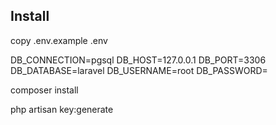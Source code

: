 ## Install

copy .env.example .env

DB_CONNECTION=pgsql
DB_HOST=127.0.0.1
DB_PORT=3306
DB_DATABASE=laravel
DB_USERNAME=root
DB_PASSWORD=


composer install

php artisan key:generate


